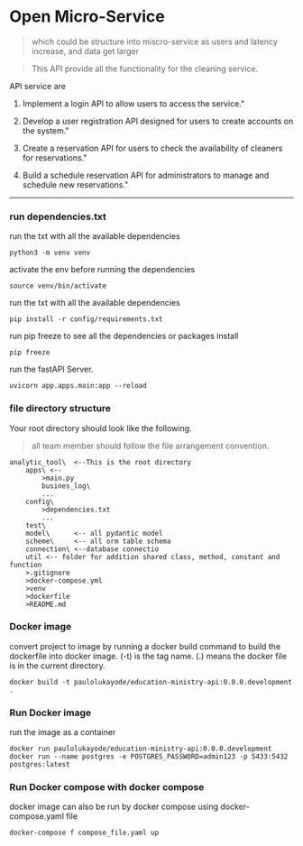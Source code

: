 #  Open Micro-Service
> which could  be structure into miscro-service as users and latency increase, and data get larger

> This API provide all the functionality for the cleaning service.

API service are

1) Implement a login API to allow users to access the service."

2) Develop a user registration API designed for users to create accounts on the system."

3) Create a reservation API for users to check the availability of cleaners for reservations."

4) Build a schedule reservation API for administrators to manage and schedule new reservations."

***

### run dependencies.txt
run the txt with all the available dependencies
```
python3 -m venv venv
```
activate the env before running the dependencies 
```
source venv/bin/activate
```
run the txt with all the available dependencies
```
pip install -r config/requirements.txt
```
run pip freeze to see all the dependencies or packages install
```
pip freeze
```
run the fastAPI Server.
```
uvicorn app.apps.main:app --reload
```

### file directory structure
Your root directory should look like the following.
> all team member should follow the file arrangement convention.
```
analytic_tool\  <--This is the root directory
    apps\ <--
        >main.py
        busines_log\
        ...
    config\
        >dependencies.txt
        ...
    test\
    model\      <-- all pydantic model
    scheme\     <-- all orm table schema
    connection\ <--database connectio
    util <-- folder for addition shared class, method, constant and function
    >.gitignore
    >docker-compose.yml
    >venv
    >dockerfile
    >README.md
```

### Docker image
convert project to image by running a docker build command to build the dockerfile into docker image. (-t) is the tag name. (.) means the docker file is in the current directory.
```
docker build -t paulolukayode/education-ministry-api:0.0.0.development  .
```

### Run Docker image
run the image as a container
```
docker run paulolukayode/education-ministry-api:0.0.0.development
docker run --name postgres -e POSTGRES_PASSWORD=admin123 -p 5433:5432 postgres:latest 
```

### Run Docker compose with docker compose
docker image can also be run by docker compose using docker-compose.yaml file
```
docker-compose f compose_file.yaml up  
```